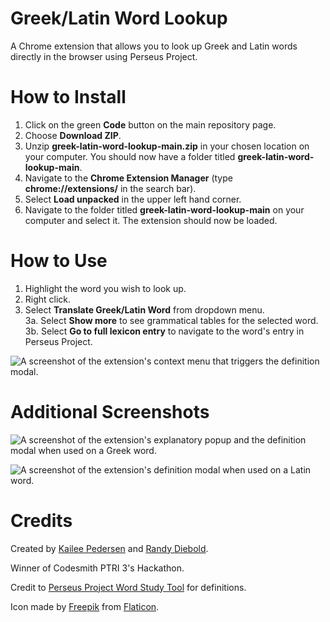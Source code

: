 # Greek/Latin Word Lookup
A Chrome extension that allows you to look up Greek and Latin words directly in the browser using Perseus Project.

# How to Install

1. Click on the green **Code** button on the main repository page.
2. Choose **Download ZIP**. 
3. Unzip **greek-latin-word-lookup-main.zip** in your chosen location on your computer. You should now have a folder titled **greek-latin-word-lookup-main**.
4. Navigate to the **Chrome Extension Manager** (type **chrome://extensions/** in the search bar). 
5. Select **Load unpacked** in the upper left hand corner. 
6. Navigate to the folder titled **greek-latin-word-lookup-main** on your computer and select it. The extension should now be loaded. 

# How to Use

1. Highlight the word you wish to look up.
2. Right click.
3. Select **Translate Greek/Latin Word** from dropdown menu.  
3a. Select **Show more** to see grammatical tables for the selected word.  
3b. Select **Go to full lexicon entry** to navigate to the word's entry in Perseus Project.

![A screenshot of the extension's context menu that triggers the definition modal.](https://i.imgur.com/G7QGOcQ.png)

# Additional Screenshots

![A screenshot of the extension's explanatory popup and the definition modal when used on a Greek word.](https://i.imgur.com/FQPW2fP.png)

![A screenshot of the extension's definition modal when used on a Latin word.](https://i.imgur.com/03yG5g0.png)

# Credits

Created by [Kailee Pedersen](https://github.com/kailee-p) and [Randy Diebold](https://github.com/Randy-diebold).

Winner of Codesmith PTRI 3's Hackathon.

Credit to [Perseus Project Word Study Tool](http://www.perseus.tufts.edu/hopper/morph) for definitions.

Icon made by [Freepik](https://www.freepik.com") from [Flaticon](https://www.flaticon.com/).
